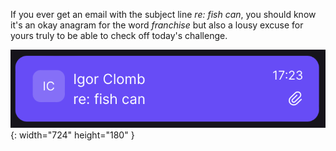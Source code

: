 ---
---

If you ever get an email with the subject line *re: fish can*, you should know it's an okay anagram for the word *franchise* but also a lousy excuse for yours truly to be able to check off today's challenge.

![Preview of an email from Igor Clomb with the subject line re: fish can.](/images/re-fish-can.png){: width="724" height="180" }
